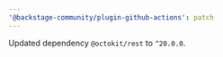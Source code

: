 ```yaml
---
'@backstage-community/plugin-github-actions': patch
---
```


Updated dependency `@octokit/rest` to `^20.0.0`.
